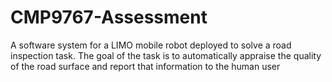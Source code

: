 # CMP9767-Assessment
A software system for a LIMO mobile robot deployed to solve a road inspection task. The goal of the task is to automatically appraise the quality of the road surface and report that information to the human user
